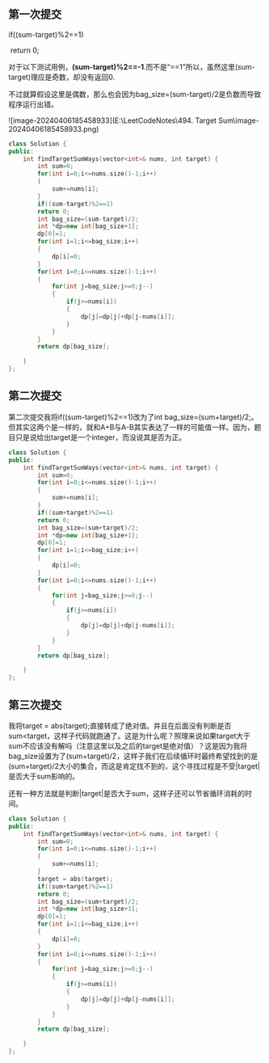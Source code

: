 ## 第一次提交

if((sum-target)%2==1)

​    return 0;

对于以下测试用例，**(sum-target)%2==-1**.而不是“==1”所以，虽然这里(sum-target)理应是奇数，却没有返回0.

不过就算假设这里是偶数，那么也会因为bag_size=(sum-target)/2是负数而导致程序运行出错。

![image-20240406185458933](E:\LeetCodeNotes\494. Target Sum\image-20240406185458933.png)

```c++
class Solution {
public:
    int findTargetSumWays(vector<int>& nums, int target) {
        int sum=0;
        for(int i=0;i<=nums.size()-1;i++)
        {
            sum+=nums[i];
        }
        if((sum-target)%2==1)
        return 0;
        int bag_size=(sum-target)/2;
        int *dp=new int[bag_size+1];
        dp[0]=1;
        for(int i=1;i<=bag_size;i++)
        {
            dp[i]=0;
        }
        for(int i=0;i<=nums.size()-1;i++)
        {
            for(int j=bag_size;j>=0;j--)
            {
                if(j>=nums[i])
                {
                    dp[j]=dp[j]+dp[j-nums[i]];
                }
            }
        }
        return dp[bag_size];

    }
};
```

## 第二次提交

第二次提交我将if((sum-target)%2==1)改为了int bag_size=(sum+target)/2;。但其实这两个是一样的，就和A+B与A-B其实表达了一样的可能值一样。因为，题目只是说给出target是一个integer，而没说其是否为正。

```c++
class Solution {
public:
    int findTargetSumWays(vector<int>& nums, int target) {
        int sum=0;
        for(int i=0;i<=nums.size()-1;i++)
        {
            sum+=nums[i];
        }
        if((sum+target)%2==1)
        return 0;
        int bag_size=(sum+target)/2;
        int *dp=new int[bag_size+1];
        dp[0]=1;
        for(int i=1;i<=bag_size;i++)
        {
            dp[i]=0;
        }
        for(int i=0;i<=nums.size()-1;i++)
        {
            for(int j=bag_size;j>=0;j--)
            {
                if(j>=nums[i])
                {
                    dp[j]=dp[j]+dp[j-nums[i]];
                }
            }
        }
        return dp[bag_size];

    }
};
```

## 第三次提交

我将target = abs(target);直接转成了绝对值。并且在后面没有判断是否sum<target，这样子代码就跑通了。这是为什么呢？照理来说如果target大于sum不应该没有解吗（注意这里以及之后的target是绝对值）？这是因为我将bag_size设置为了(sum+target)/2，这样子我们在后续循环时最终希望找到的是(sum+target)/2大小的集合，而这是肯定找不到的，这个寻找过程是不受|target|是否大于sum影响的。

还有一种方法就是判断|target|是否大于sum，这样子还可以节省循环消耗的时间。

```c++
class Solution {
public:
    int findTargetSumWays(vector<int>& nums, int target) {
        int sum=0;
        for(int i=0;i<=nums.size()-1;i++)
        {
            sum+=nums[i];
        }
        target = abs(target);
        if((sum+target)%2==1)
        return 0;
        int bag_size=(sum+target)/2;
        int *dp=new int[bag_size+1];
        dp[0]=1;
        for(int i=1;i<=bag_size;i++)
        {
            dp[i]=0;
        }
        for(int i=0;i<=nums.size()-1;i++)
        {
            for(int j=bag_size;j>=0;j--)
            {
                if(j>=nums[i])
                {
                    dp[j]=dp[j]+dp[j-nums[i]];
                }
            }
        }
        return dp[bag_size];

    }
};
```


